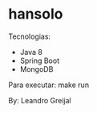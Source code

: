 # hansolo

Tecnologias:
 - Java 8
 - Spring Boot
 - MongoDB
 
 Para executar:
   make run
   
 By: Leandro Greijal
